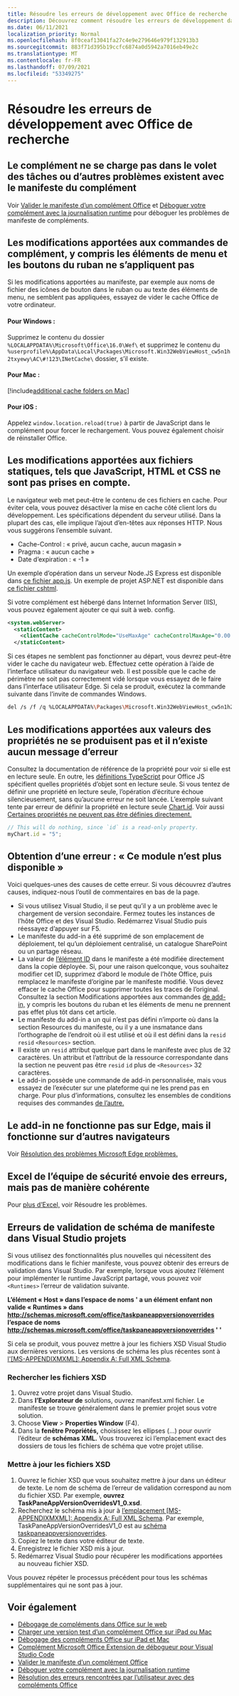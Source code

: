 ```yaml
---
title: Résoudre les erreurs de développement avec Office de recherche
description: Découvrez comment résoudre les erreurs de développement dans Office des modules.
ms.date: 06/11/2021
localization_priority: Normal
ms.openlocfilehash: 8f0ceaf13041fa27c4e9e279646e979f132913b3
ms.sourcegitcommit: 883f71d395b19ccfc6874a0d5942a7016eb49e2c
ms.translationtype: MT
ms.contentlocale: fr-FR
ms.lasthandoff: 07/09/2021
ms.locfileid: "53349275"
---
```

# <a name="troubleshoot-development-errors-with-office-add-ins"></a>Résoudre les erreurs de développement avec Office de recherche

## <a name="add-in-doesnt-load-in-task-pane-or-other-issues-with-the-add-in-manifest"></a>Le complément ne se charge pas dans le volet des tâches ou d’autres problèmes existent avec le manifeste du complément

Voir [Valider le manifeste d’un complément Office](troubleshoot-manifest.md) et [Déboguer votre complément avec la journalisation runtime](runtime-logging.md) pour déboguer les problèmes de manifeste de compléments.

## <a name="changes-to-add-in-commands-including-ribbon-buttons-and-menu-items-do-not-take-effect"></a>Les modifications apportées aux commandes de complément, y compris les éléments de menu et les boutons du ruban ne s’appliquent pas

Si les modifications apportées au manifeste, par exemple aux noms de fichier des icônes de bouton dans le ruban ou au texte des éléments de menu, ne semblent pas appliquées, essayez de vider le cache Office de votre ordinateur. 

#### <a name="for-windows"></a>Pour Windows :

Supprimez le contenu du dossier `%LOCALAPPDATA%\Microsoft\Office\16.0\Wef\` et supprimez le contenu du `%userprofile%\AppData\Local\Packages\Microsoft.Win32WebViewHost_cw5n1h2txyewy\AC\#!123\INetCache\` dossier, s’il existe.

#### <a name="for-mac"></a>Pour Mac :

[!include[additional cache folders on Mac](../includes/mac-cache-folders.md)]

#### <a name="for-ios"></a>Pour iOS :

Appelez `window.location.reload(true)` à partir de JavaScript dans le complément pour forcer le rechargement. Vous pouvez également choisir de réinstaller Office.

## <a name="changes-to-static-files-such-as-javascript-html-and-css-do-not-take-effect"></a>Les modifications apportées aux fichiers statiques, tels que JavaScript, HTML et CSS ne sont pas prises en compte.

Le navigateur web met peut-être le contenu de ces fichiers en cache. Pour éviter cela, vous pouvez désactiver la mise en cache côté client lors du développement. Les spécifications dépendent du serveur utilisé. Dans la plupart des cas, elle implique l’ajout d’en-têtes aux réponses HTTP. Nous vous suggérons l’ensemble suivant.

- Cache-Control : « privé, aucun cache, aucun magasin »
- Pragma : « aucun cache »
- Date d’expiration : « -1 »

Un exemple d’opération dans un serveur Node.JS Express est disponible dans [ce fichier app.js](https://github.com/OfficeDev/Office-Add-in-NodeJS-SSO/blob/master/Complete/app.js). Un exemple de projet ASP.NET est disponible dans [ce fichier cshtml](https://github.com/OfficeDev/Office-Add-in-ASPNET-SSO/blob/master/Complete/Office-Add-in-ASPNET-SSO-WebAPI/Views/Shared/_Layout.cshtml).

Si votre complément est hébergé dans Internet Information Server (IIS), vous pouvez également ajouter ce qui suit à web. config.

```xml
<system.webServer>
  <staticContent>
    <clientCache cacheControlMode="UseMaxAge" cacheControlMaxAge="0.00:00:00" cacheControlCustom="must-revalidate" />
  </staticContent>
```

Si ces étapes ne semblent pas fonctionner au départ, vous devrez peut-être vider le cache du navigateur web. Effectuez cette opération à l’aide de l’interface utilisateur du navigateur web. Il est possible que le cache de périmètre ne soit pas correctement vidé lorsque vous essayez de le faire dans l’interface utilisateur Edge. Si cela se produit, exécutez la commande suivante dans l’invite de commandes Windows.

```bash
del /s /f /q %LOCALAPPDATA%\Packages\Microsoft.Win32WebViewHost_cw5n1h2txyewy\AC\#!123\INetCache\
```

## <a name="changes-made-to-property-values-dont-happen-and-there-is-no-error-message"></a>Les modifications apportées aux valeurs des propriétés ne se produisent pas et il n’existe aucun message d’erreur

Consultez la documentation de référence de la propriété pour voir si elle est en lecture seule. En outre, les [définitions TypeScript](../develop/referencing-the-javascript-api-for-office-library-from-its-cdn.md) pour Office JS spécifient quelles propriétés d’objet sont en lecture seule. Si vous tentez de définir une propriété en lecture seule, l’opération d’écriture échoue silencieusement, sans qu’aucune erreur ne soit lancée. L’exemple suivant tente par erreur de définir la propriété en lecture seule [Chart.id](/javascript/api/excel/excel.chart#id). Voir aussi [Certaines propriétés ne peuvent pas être définies directement.](../develop/application-specific-api-model.md#some-properties-cannot-be-set-directly)

```js
// This will do nothing, since `id` is a read-only property.
myChart.id = "5";
```

## <a name="getting-error-this-add-in-is-no-longer-available"></a>Obtention d’une erreur : « Ce module n’est plus disponible »

Voici quelques-unes des causes de cette erreur. Si vous découvrez d’autres causes, indiquez-nous l’outil de commentaires en bas de la page.

- Si vous utilisez Visual Studio, il se peut qu’il y a un problème avec le chargement de version secondaire. Fermez toutes les instances de l’hôte Office et des Visual Studio. Redémarrez Visual Studio puis réessayez d’appuyer sur F5.
- Le manifeste du add-in a été supprimé de son emplacement de déploiement, tel qu’un déploiement centralisé, un catalogue SharePoint ou un partage réseau.
- La valeur de [l’élément ID](../reference/manifest/id.md) dans le manifeste a été modifiée directement dans la copie déployée. Si, pour une raison quelconque, vous souhaitez modifier cet ID, supprimez d’abord le module de l’hôte Office, puis remplacez le manifeste d’origine par le manifeste modifié. Vous devez effacer le cache Office pour supprimer toutes les traces de l’original. Consultez la section Modifications apportées aux commandes [de add-in,](#changes-to-add-in-commands-including-ribbon-buttons-and-menu-items-do-not-take-effect) y compris les boutons du ruban et les éléments de menu ne prennent pas effet plus tôt dans cet article.
- Le manifeste du add-in a un qui n’est pas défini n’importe où dans la section Resources du manifeste, ou il y a une insmatance dans l’orthographe de l’endroit où il est utilisé et où il est défini dans la `resid` [](../reference/manifest/resources.md) `resid` `<Resources>` section.
- Il existe un `resid` attribut quelque part dans le manifeste avec plus de 32 caractères. Un attribut et l’attribut de la ressource correspondante dans la section ne peuvent pas être `resid` `id` plus de `<Resources>` 32 caractères.
- Le add-in possède une commande de add-in personnalisée, mais vous essayez de l’exécuter sur une plateforme qui ne les prend pas en charge. Pour plus d’informations, consultez les ensembles de conditions requises des commandes [de l’autre.](../reference/requirement-sets/add-in-commands-requirement-sets.md)

## <a name="add-in-doesnt-work-on-edge-but-it-works-on-other-browsers"></a>Le add-in ne fonctionne pas sur Edge, mais il fonctionne sur d’autres navigateurs

Voir [Résolution des problèmes Microsoft Edge problèmes.](../concepts/browsers-used-by-office-web-add-ins.md#troubleshooting-microsoft-edge-issues)

## <a name="excel-add-in-throws-errors-but-not-consistently"></a>Excel de l’équipe de sécurité envoie des erreurs, mais pas de manière cohérente

Pour [plus d’Excel,](../excel/excel-add-ins-troubleshooting.md) voir Résoudre les problèmes.

## <a name="manifest-schema-validation-errors-in-visual-studio-projects"></a>Erreurs de validation de schéma de manifeste dans Visual Studio projets

Si vous utilisez des fonctionnalités plus nouvelles qui nécessitent des modifications dans le fichier manifeste, vous pouvez obtenir des erreurs de validation dans Visual Studio. Par exemple, lorsque vous ajoutez l’élément pour implémenter le runtime JavaScript partagé, vous pouvez voir `<Runtimes>` l’erreur de validation suivante.

**L’élément « Host » dans l’espace de noms ' a un élément enfant non valide « Runtimes » dans http://schemas.microsoft.com/office/taskpaneappversionoverrides l’espace de noms http://schemas.microsoft.com/office/taskpaneappversionoverrides ' '**

Si cela se produit, vous pouvez mettre à jour les fichiers XSD Visual Studio aux dernières versions. Les versions de schéma les plus récentes sont à [l'[MS-APPENDIXMXML]: Appendix A: Full XML Schema](/openspecs/office_file_formats/ms-owemxml/c6a06390-34b8-4b42-82eb-b28be12494a8).

### <a name="locate-the-xsd-files"></a>Rechercher les fichiers XSD

1. Ouvrez votre projet dans Visual Studio.
1. Dans **l’Explorateur de** solutions, ouvrez manifest.xml fichier. Le manifeste se trouve généralement dans le premier projet sous votre solution.
1. Choose **View**  >  **Properties Window** (F4).
1. Dans la **fenêtre Propriétés,** choisissez les ellipses (...) pour ouvrir l’éditeur de **schémas XML.** Vous trouverez ici l’emplacement exact des dossiers de tous les fichiers de schéma que votre projet utilise.

### <a name="update-the-xsd-files"></a>Mettre à jour les fichiers XSD

1. Ouvrez le fichier XSD que vous souhaitez mettre à jour dans un éditeur de texte. Le nom de schéma de l’erreur de validation correspond au nom du fichier XSD. Par exemple, **ouvrez TaskPaneAppVersionOverridesV1_0.xsd**.
1. Recherchez le schéma mis à jour à [l’emplacement [MS-APPENDIXMXML]: Appendix A: Full XML Schema](/openspecs/office_file_formats/ms-owemxml/c6a06390-34b8-4b42-82eb-b28be12494a8). Par exemple, TaskPaneAppVersionOverridesV1_0 est au [schéma taskpaneappversionoverrides](/openspecs/office_file_formats/ms-owemxml/82e93ec5-de22-42a8-86e3-353c8336aa40).
1. Copiez le texte dans votre éditeur de texte.
1. Enregistrez le fichier XSD mis à jour.
1. Redémarrez Visual Studio pour récupérer les modifications apportées au nouveau fichier XSD.

Vous pouvez répéter le processus précédent pour tous les schémas supplémentaires qui ne sont pas à jour.

## <a name="see-also"></a>Voir également

- [Débogage de compléments dans Office sur le web](debug-add-ins-in-office-online.md)
- [Charger une version test d’un complément Office sur iPad ou Mac](sideload-an-office-add-in-on-ipad-and-mac.md)  
- [Débogage des compléments Office sur iPad et Mac](debug-office-add-ins-on-ipad-and-mac.md)  
- [Complément Microsoft Office Extension de débogueur pour Visual Studio Code](debug-with-vs-extension.md)
- [Valider le manifeste d’un complément Office](troubleshoot-manifest.md)
- [Déboguer votre complément avec la journalisation runtime](runtime-logging.md)
- [Résolution des erreurs rencontrées par l’utilisateur avec des compléments Office](testing-and-troubleshooting.md)
